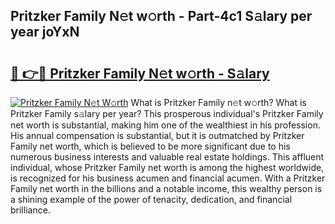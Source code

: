 ## Pritzker Family N𝚎t w𝚘rth - Part-4c1 S𝚊lary per year joYxN

# <h2><a href="http://gc3yak9.nevu.top/?p=Pritzker+Family">🔗 👉🔴 Pritzker Family N𝚎t w𝚘rth - S𝚊lary</a></h2>

[![Pritzker Family N𝚎t W𝚘rth](https://i.imgur.com/Oavwk0R.jpeg)](http://gc3yak9.nevu.top/?p=Pritzker+Family)
What is Pritzker Family n𝚎t w𝚘rth? What is Pritzker Family s𝚊lary per year?
This prosperous individual's Pritzker Family net worth is substantial, making him one of the wealthiest in his profession. His annual compensation is substantial, but it is outmatched by Pritzker Family net worth, which is believed to be more significant due to his numerous business interests and valuable real estate holdings. This affluent individual, whose Pritzker Family net worth is among the highest worldwide, is recognized for his business acumen and financial acumen. With a Pritzker Family net worth in the billions and a notable income, this wealthy person is a shining example of the power of tenacity, dedication, and financial brilliance.
